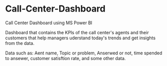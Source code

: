 # Call-Center-Dashboard
Call Center Dashboard using MS Power BI

Dashboard that contains the KPIs of the call center's agents and their customers that help managers uderstand today's trends and get insights from the data.

Data such as: Aent name, Topic or problem, Anserwed or not, time spended to ansewer, customer satisftion rate, and some other data.
